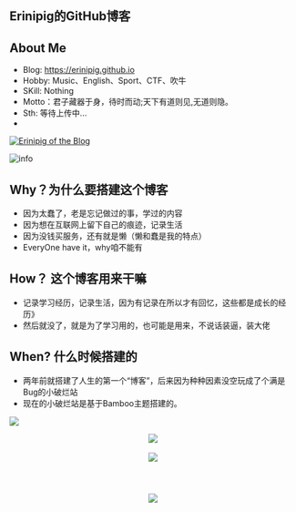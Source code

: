 ## Erinipig的GitHub博客

## About Me
- Blog: https://erinipig.github.io
- Hobby: Music、English、Sport、CTF、吹牛
- SKill: Nothing
- Motto：君子藏器于身，待时而动;天下有道则见,无道则隐。
- Sth: 等待上传中...
- 

<a href="https://github.com/Erinipig"><img align="center" src="https://github-readme-stats.vercel.app/api?username=Erinipig&show_icons=true&include_all_commits=true&theme=vue&hide_border=true" alt="Erinipig of the Blog" /></a><br/>


![info](https://github-readme-stats.vercel.app/api?username=Erinipig&show_icons=true&count_private=true&hide=prs&theme=radical) 
<br/>
## Why？为什么要搭建这个博客
- 因为太蠢了，老是忘记做过的事，学过的内容
- 因为想在互联网上留下自己的痕迹，记录生活
- 因为没钱买服务，还有就是懒（懒和蠢是我的特点）
- EveryOne have it，why咱不能有

## How？ 这个博客用来干嘛
- 记录学习经历，记录生活，因为有记录在所以才有回忆，这些都是成长的经历》
- 然后就没了，就是为了学习用的，也可能是用来，不说话装逼，装大佬

## When? 什么时候搭建的
- 两年前就搭建了人生的第一个“博客”，后来因为种种因素没空玩成了个满是Bug的小破烂站
- 现在的小破烂站是基于Bamboo主题搭建的。

![](https://visitor-badge.glitch.me/badge?page_id=CasterWx.readme) 
<br/>

<div align="center">
	<img src="https://activity-graph.herokuapp.com/graph?username=Erinipig&theme=xcode" />
</div> <br/>

<div align="center">
	<img  src="https://github-readme-stats.vercel.app/api/top-langs/?username=Erinipig&hide_title=true&hide_border=true&layout=compact&langs_count=6&text_color=000&icon_color=fff&bg_color=0,52fa5a,4dfcff,c64dff&theme=graywhite" />
</div> <br />

<h1 align="center">
	<a href="https://erinipig.github.io/">
		<img src="https://readme-typing-svg.herokuapp.com/?lines=AdvancingKnowledge(%22Hi%2C%20Hack!%22);Erinipig祝您今天愉快!&center=true&size=27">
	</a>
</h1>

<!--
**Erinipig/Erinipig** is a ✨ _special_ ✨ repository because its `README.md` (this file) appears on your GitHub profile.

Here are some ideas to get you started:

- 🔭 I’m currently working on ...
- 🌱 I’m currently learning ...
- 👯 I’m looking to collaborate on ...
- 🤔 I’m looking for help with ...
- 💬 Ask me about ...
- 📫 How to reach me: ...
- 😄 Pronouns: ...
- ⚡ Fun fact: ...

-->
